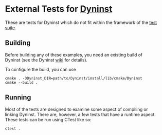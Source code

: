 # External Tests for [Dyninst](https://github.com/dyninst/dyninst)

These are tests for Dyninst which do not fit within the framework of the [test suite](https://github.com/dyninst/testsuite).

## Building

Before building any of these examples, you need an existing build of Dyninst (see the Dyninst [wiki](https://github.com/dyninst/dyninst/wiki/Building-Dyninst) for details).

To configure the build, you can use

    cmake . -DDyninst_DIR=path/to/Dyninst/install/lib/cmake/Dyninst
    cmake --build .

## Running

Most of the tests are designed to examine some aspect of compiling or linking Dyninst. There are, however, a few tests that have a runtime aspect. These tests can be run using CTest like so:

    ctest .
